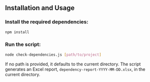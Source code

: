 ## Installation and Usage

### Install the required dependencies:

```bash
npm install 
```

### Run the script:

```bash
node check-dependencies.js [path/to/project]
```

If no path is provided, it defaults to the current directory. The script generates an Excel report, `dependency-report-YYYY-MM-DD.xlsx`, in the current directory.